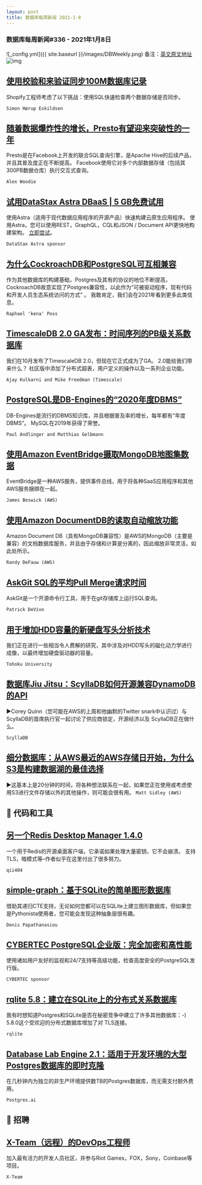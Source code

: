 ```yaml
---
layout: post
title: 数据库每周新闻 2021-1-8
---
```

### 数据库每周新闻#336 - 2021年1月8日
![_config.yml]({{ site.baseurl }}/images/DBWeekly.png)
备注：[英文原文地址](https://dbweekly.com/issues/336)
![img](https://res.cloudinary.com/cpress/image/upload/w_1280,e_sharpen:60/sgsagbkbipxpqwgvasuo.jpg)


## [使用校验和来验证同步100M数据库记录](https://dbweekly.com/link/100986/web)
Shopify工程师考虑了以下挑战：使用SQL快速检查两个数据存储是否同步。

`Simon Hørup Eskildsen`


## [随着数据爆炸性的增长，Presto有望迎来突破性的一年](https://dbweekly.com/link/100987/web)
Presto是在Facebook上开发的联合SQL查询引擎，是Apache Hive的后续产品，并且其普及度正在不断提高。 Facebook使用它对多个内部数据存储（包括其300PB数据仓库）执行交互式查询。

`Alex Woodie`


## [试用DataStax Astra DBaaS | 5 GB免费试用](https://dbweekly.com/link/100988/web)
使用Astra（适用于现代数据应用程序的开源产品）快速构建云原生应用程序。 使用Astra，您可以使用REST，GraphQL，CQL和JSON / Document API更快地构建架构。 [立即尝试](https://dbweekly.com/link/100989/web)。

`DataStax Astra sponsor`


## [为什么CockroachDB和PostgreSQL可互相兼容](https://dbweekly.com/link/100990/web)
作为其他数据库的构建基础，Postgres及其有的协议的地位不断提高，CockroachDB故意实现了Postgres兼容性，以此作为“可被驱动程序，现有代码和开发人员生态系统访问的方式” 。 我敢肯定，我们会在2021年看到更多此类信息。

`Raphael 'kena' Poss`


## [TimescaleDB 2.0 GA发布：时间序列的PB级关系数据库](https://dbweekly.com/link/100991/web)
我们在10月发布了TimescaleDB 2.0，但现在它正式成为了GA。 2.0能给我们带来什么？ 社区版中添加了分布式超表，用户定义的操作以及一系列企业功能。

`Ajay Kulkarni and Mike Freedman (Timescale)`


## [PostgreSQL是DB-Engines的“2020年度DBMS”](https://dbweekly.com/link/100993/web)
DB-Engines是流行的DBMS知识库，并且根据普及率的增长，每年都有“年度DBMS”。 MySQL在2019年获得了荣誉。

`Paul Andlinger and Matthias Gelbmann`


## [使用Amazon EventBridge摄取MongoDB地图集数据](https://dbweekly.com/link/100995/web)
EventBridge是一种AWS服务，提供事件总线，用于将各种SaaS应用程序和其他AWS服务捆绑在一起。

`James Beswick (AWS)`


## [使用Amazon DocumentDB的读取自动缩放功能](https://dbweekly.com/link/100996/web)
Amazon Document DB（具有MongoDB兼容性）是AWS的MongoDB（主要是兼容）的文档数据库服务，并且由于存储和计算是分离的，因此缩放非常灵活，如此处所示。

`Randy DeFauw (AWS)`


## [AskGit SQL的平均Pull Merge请求时间](https://dbweekly.com/link/100997/web)
AskGit是一个开源命令行工具，用于在git存储库上运行SQL查询。

`Patrick DeVivo`


## [用于增加HDD容量的新硬盘写头分析技术](https://dbweekly.com/link/100999/web)
我们正在进行一些相当令人费解的研究，其中涉及对HDD写头的磁化动力学进行成像，以最终增加硬盘驱动器的容量。

`Tohoku University`


## [数据库Jiu Jitsu：ScyllaDB如何开源兼容DynamoDB的API](https://dbweekly.com/link/101000/web)
▶Corey Quinn（您可能在AWS的上周和他幽默的Twitter snark中认识过）与ScyllaDB的首席执行官一起讨论了供应商锁定，开源经济以及 ScyllaDB正在做什么。

`ScyllaDB`


## [细分数据库：从AWS最近的AWS存储日开始，为什么S3是构建数据湖的最佳选择](https://dbweekly.com/link/101001/web)
▶这基本上是20分钟的时间，将各种想法联系在一起，如果您正在使用或考虑使用S3进行文件存储以外的其他操作，则可能会很有用。
`Matt Sidley (AWS)`

## 🔨 代码和工具

## [另一个Redis Desktop Manager 1.4.0](https://dbweekly.com/link/101002/web)
一个用于Redis的开源桌面客户端，它承诺如果处理大量密钥，它不会崩溃。 支持TLS，暗模式等–作者似乎在这里付出了很多努力。

`qii404`


## [simple-graph：基于SQLite的简单图形数据库](https://dbweekly.com/link/101004/web)
借助其递归CTE支持，无论如何您都可以在SQLite上建立图形数据库，但如果您是Pythonista使用者，您可能会发现这种抽象层很有趣。

`Denis Papathanasiou`


## [CYBERTEC PostgreSQL企业版：完全加密和高性能](https://dbweekly.com/link/101005/web)
使用诸如用户友好的监视和24/7支持等高级功能，检查高度安全的PostgreSQL发行版。

`CYBERTEC sponsor`


## [rqlite 5.8：建立在SQLite上的分布式关系数据库](https://dbweekly.com/link/101006/web)
我有时想知道Postgres和SQLite是否在秘密竞争中建立了许多其他数据库：-) 5.8.0这个受欢迎的分布式数据库增加了对 TLS连接。

`rqlite`


## [Database Lab Engine 2.1：适用于开发环境的大型Postgres数据库的即时克隆](https://dbweekly.com/link/101008/web)
在几秒钟内为独立的非生产环境提供数TB的Postgres数据库，而无需支付额外费用。

`Postgres.ai`

## 💼 招聘

## [X-Team（远程）的DevOps工程师](https://dbweekly.com/link/101009/web)
加入最有活力的开发人员社区，并参与Riot Games，FOX，Sony，Coinbase等项目。

`X-Team`
